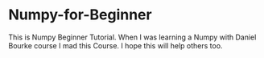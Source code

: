 # Numpy-for-Beginner
This is Numpy Beginner Tutorial.  When I was learning a Numpy with Daniel Bourke course I mad this Course. I hope this will help others too.
